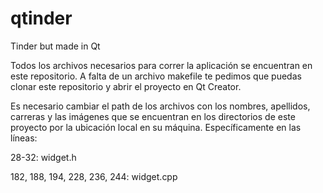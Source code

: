 # qtinder
Tinder but made in Qt

Todos los archivos necesarios para correr la aplicación se encuentran en este repositorio.
A falta de un archivo makefile te pedimos que puedas clonar este repositorio y abrir el proyecto en Qt Creator.

Es necesario cambiar el path de los archivos con los nombres, apellidos, carreras y las imágenes que se encuentran en los directorios
de este proyecto por la ubicación local en su máquina. Específicamente en las líneas:

28-32:                                  widget.h

182, 188, 194, 228, 236, 244:           widget.cpp
